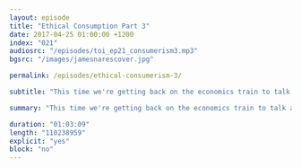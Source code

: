 ```yaml
---
layout: episode
title: "Ethical Consumption Part 3"
date: 2017-04-25 01:00:00 +1200
index: "021"
audiosrc: "/episodes/toi_ep21_consumerism3.mp3"
bgsrc: "/images/jamesnarescover.jpg"

permalink: /episodes/ethical-consumerism-3/

subtitle: "This time we're getting back on the economics train to talk about capitalism, libertarianism, and the murking world of morality and ethics."

summary: "This time we're getting back on the economics train to talk about capitalism, libertarianism, and the murking world of morality and ethics."

duration: "01:03:09"
length: "110238959"
explicit: "yes"
block: "no" 
---
```

